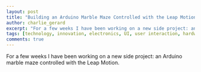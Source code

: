 ```yaml
---
layout: post
title: "Building an Arduino Marble Maze Controlled with the Leap Motion"
author: charlie_gerard
excerpt: "For a few weeks I have been working on a new side project: an Arduino marble maze controlled with the Leap Motion..."
tags: [technology, innovation, electronics, UI, user interaction, hardware, DIY]
comments: true
---
```


For a few weeks I have been working on a new side project: an Arduino marble maze controlled with the Leap Motion.
